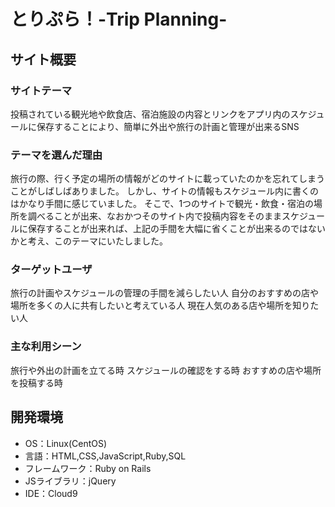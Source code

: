 # とりぷら！-Trip Planning-

## サイト概要

### サイトテーマ
投稿されている観光地や飲食店、宿泊施設の内容とリンクをアプリ内のスケジュールに保存することにより、簡単に外出や旅行の計画と管理が出来るSNS
​
### テーマを選んだ理由
旅行の際、行く予定の場所の情報がどのサイトに載っていたのかを忘れてしまうことがしばしばありました。
しかし、サイトの情報もスケジュール内に書くのはかなり手間に感じていました。
そこで、1つのサイトで観光・飲食・宿泊の場所を調べることが出来、なおかつそのサイト内で投稿内容をそのままスケジュールに保存することが出来れば、上記の手間を大幅に省くことが出来るのではないかと考え、このテーマにいたしました。
​
### ターゲットユーザ
旅行の計画やスケジュールの管理の手間を減らしたい人
自分のおすすめの店や場所を多くの人に共有したいと考えている人
現在人気のある店や場所を知りたい人

### 主な利用シーン
旅行や外出の計画を立てる時
スケジュールの確認をする時
おすすめの店や場所を投稿する時
​
## 開発環境
- OS：Linux(CentOS)
- 言語：HTML,CSS,JavaScript,Ruby,SQL
- フレームワーク：Ruby on Rails
- JSライブラリ：jQuery
- IDE：Cloud9